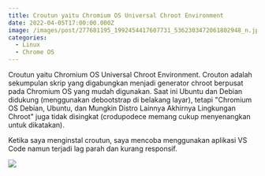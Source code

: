 ```yaml
---
title: Croutun yaitu Chromium OS Universal Chroot Environment
date: 2022-04-05T17:00:00.000Z
image: /images/post/277681195_1992454417607731_5362303472061802948_n.jpg
categories:
  - Linux
  - Chrome OS
---
```


Croutun yaitu Chromium OS Universal Chroot Environment. Crouton adalah sekumpulan skrip yang digabungkan menjadi generator chroot berpusat pada Chromium OS yang mudah digunakan. Saat ini Ubuntu dan Debian didukung (menggunakan debootstrap di belakang layar), tetapi "Chromium OS Debian, Ubuntu, dan Mungkin Distro Lainnya Akhirnya Lingkungan Chroot" juga tidak disingkat (crodupodece memang cukup menyenangkan untuk dikatakan).

Ketika saya menginstal croutun, saya mencoba menggunakan aplikasi VS Code namun terjadi lag parah dan kurang responsif.

![](/images/post/277743561_1992454480941058_7958463830496805578_n.jpg)
